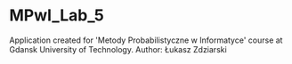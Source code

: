 # MPwI_Lab_5
Application created for 'Metody Probabilistyczne w Informatyce' course at Gdansk University of Technology.
Author: Łukasz Zdziarski
